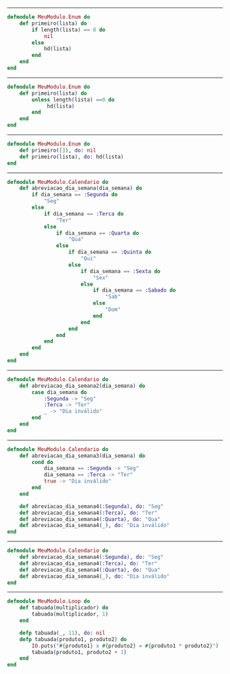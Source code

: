 ---------------------------------------------------------------------------------
~~~elixir
defmodule MeuModulo.Enum do
    def primeiro(lista) do
        if length(lista) == 0 do
            nil
        else
            hd(lista) 
        end         
    end
end
~~~
---------------------------------------------------------------------------------
~~~elixir
defmodule MeuModulo.Enum do
    def primeiro(lista) do
        unless length(lista) ==0 do
             hd(lista) 
        end         
    end
end
~~~
---------------------------------------------------------------------------------
~~~elixir
defmodule MeuModulo.Enum do
    def primeiro([]), do: nil        
    def primeiro(lista), do: hd(lista)    
end
~~~
---------------------------------------------------------------------------------
~~~elixir
defmodule MeuModulo.Calendario do
    def abreviacao_dia_semana(dia_semana) do
        if dia_semana == :Segunda do
            "Seg"
        else
            if dia_semana == :Terca do
                "Ter"
            else
                if dia_semana == :Quarta do
                    "Qua"
                else
                    if dia_semana == :Quinta do
                        "Qui"
                    else
                        if dia_semana == :Sexta do
                            "Sex"
                        else
                            if dia_semana == :Sabado do
                                "Sab"
                            else
                                "Dom"
                            end
                        end
                    end
                end
            end
        end
    end
end
~~~
---------------------------------------------------------------------------------
~~~elixir
defmodule MeuModulo.Calendario do
    def abreviacao_dia_semana2(dia_semana) do
        case dia_semana do
            :Segunda -> "Seg"
            :Terca -> "Ter"
            _ -> "Dia inválido"
        end
    end
end
~~~
---------------------------------------------------------------------------------
~~~elixir
defmodule MeuModulo.Calendario do
    def abreviacao_dia_semana3(dia_semana) do
        cond do
            dia_semana == :Segunda -> "Seg"
            dia_semana == :Terca -> "Ter"
            true -> "Dia inválido"
        end
    end

    def abreviacao_dia_semana4(:Segunda), do: "Seg"
    def abreviacao_dia_semana4(:Terca), do: "Ter"
    def abreviacao_dia_semana4(:Quarta), do: "Qua"
    def abreviacao_dia_semana4(_), do: "Dia inválido"
end
~~~
---------------------------------------------------------------------------------
~~~elixir
defmodule MeuModulo.Calendario do
    def abreviacao_dia_semana4(:Segunda), do: "Seg"
    def abreviacao_dia_semana4(:Terca), do: "Ter"
    def abreviacao_dia_semana4(:Quarta), do: "Qua"
    def abreviacao_dia_semana4(_), do: "Dia inválido"
end
~~~
---------------------------------------------------------------------------------
~~~elixir
defmodule MeuModulo.Loop do
    def tabuada(multiplicador) do
        tabuada(multiplicador, 1)
    end

    defp tabuada(_, 11), do: nil
    defp tabuada(produto1, produto2) do
        IO.puts("#{produto1} x #{produto2} = #{produto1 * produto2}")
        tabuada(produto1, produto2 + 1)
    end
end
~~~